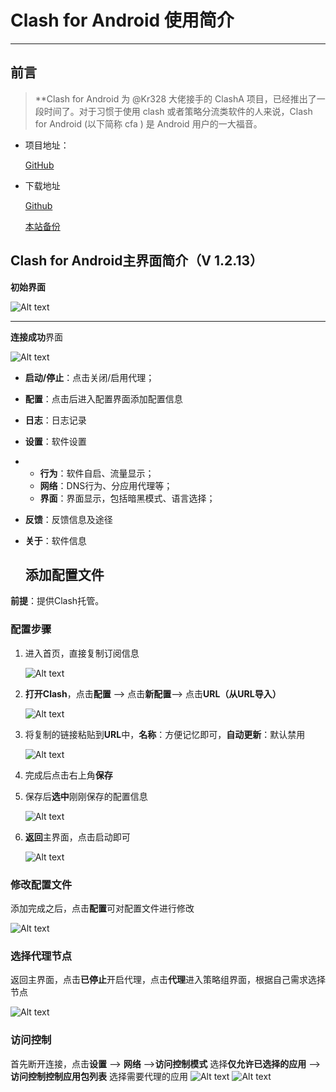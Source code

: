 # Clash for Android 使用简介
--- 

## 前言

>**Clash for Android 为 @Kr328 大佬接手的 ClashA 项目，已经推出了一段时间了。对于习惯于使用 clash 或者策略分流类软件的人来说，Clash for Android (以下简称 cfa ) 是 Android 用户的一大福音。

* 项目地址：

  [GitHub](https://github.com/Kr328/ClashForAndroid)

* 下载地址

  [Github](https://github.com/Kr328/ClashForAndroid/releases)
  
  [本站备份](https://lanzous.com/b08ra68qb)
  
  

## Clash for Android主界面简介（V 1.2.13）

**初始界面**

![Alt text](./setting_1.jpg)

------

**连接成功**界面

![Alt text](./setting_2.jpg)

* **启动/停止**：点击关闭/启用代理；
* **配置**：点击后进入配置界面添加配置信息
* **日志**：日志记录
* **设置**：软件设置
* * **行为**：软件自启、流量显示；
  * **网络**：DNS行为、分应用代理等；
  * **界面**：界面显示，包括暗黑模式、语言选择；

* **反馈**：反馈信息及途径

* **关于**：软件信息

  ## 添加配置文件

**前提**：提供Clash托管。

### 配置步骤

1. 进入首页，直接复制订阅信息

   ![Alt text](./profile_7.png)

2. **打开Clash**，点击**配置** --> 点击**新配置**--> 点击**URL（从URL导入）**

   ![Alt text](./profile_1.jpg)

3. 将复制的链接粘贴到**URL**中，**名称**：方便记忆即可，**自动更新**：默认禁用

   ![Alt text](./profile_3.jpg)

4. 完成后点击右上角**保存**

5. 保存后**选中**刚刚保存的配置信息

   ![Alt text](./profile_4.jpg)

6. **返回**主界面，点击启动即可

   ![Alt text](./profile_5.jpg)



### 修改配置文件

添加完成之后，点击**配置**可对配置文件进行修改

![Alt text](./profile_7.jpg)



### 选择代理节点

返回主界面，点击**已停止**开启代理，点击**代理**进入策略组界面，根据自己需求选择节点

![Alt text](./setting_0.jpg)

### 访问控制
首先断开连接，点击**设置** --> **网络** -->**访问控制模式** 选择**仅允许已选择的应用**
-->**访问控制控制应用包列表** 选择需要代理的应用
![Alt text](./setting_3.jpg)
![Alt text](./setting_4.jpg)
